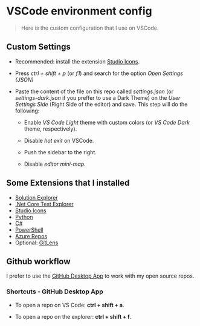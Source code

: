 # VSCode environment config

> Here is the custom configuration that I use on VSCode.

## Custom Settings

* Recommended: install the extension [Studio Icons](https://marketplace.visualstudio.com/items?itemName=jtlowe.vscode-icon-theme).

* Press *ctrl + shift + p* (or *f1*)  and search for the option *Open Settings (JSON)*

* Paste the content of the file on this repo called *settings.json* (or *settings-dark.json* if you preffer to use a Dark Theme) on the *User Settings Side* (Right Side of the editor) and save. This step will do the following:

  * Enable *VS Code Light* theme with custom colors (or *VS Code Dark* theme, respectively).

  * Disable *hot exit* on VSCode.

  * Push the sidebar to the right.

  * Disable *editor mini-map*.

## Some Extensions that I installed

* [Solution Explorer](https://marketplace.visualstudio.com/items?itemName=fernandoescolar.vscode-solution-explorer)
* [.Net Core Test Explorer](https://marketplace.visualstudio.com/items?itemName=formulahendry.dotnet-test-explorer)
* [Studio Icons](https://marketplace.visualstudio.com/items?itemName=jtlowe.vscode-icon-theme)
* [Python](https://marketplace.visualstudio.com/items?itemName=ms-python.python)
* [C#](https://marketplace.visualstudio.com/items?itemName=ms-vscode.csharp)
* [PowerShell](https://marketplace.visualstudio.com/items?itemName=ms-vscode.PowerShell)
* [Azure Repos](https://marketplace.visualstudio.com/items?itemName=ms-vsts.team)
* Optional: [GitLens](https://marketplace.visualstudio.com/items?itemName=eamodio.gitlens)

## Github workflow

I prefer to use the [GitHub Desktop App](https://desktop.github.com/) to work with my open source repos.

### Shortcuts - GitHub Desktop App

* To open a repo on VS Code: **ctrl + shift + a**.

* To open a repo on the explorer: **ctrl + shift + f**.
